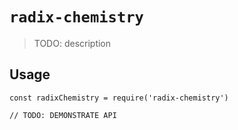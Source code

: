 # `radix-chemistry`

> TODO: description

## Usage

```
const radixChemistry = require('radix-chemistry')

// TODO: DEMONSTRATE API
```
